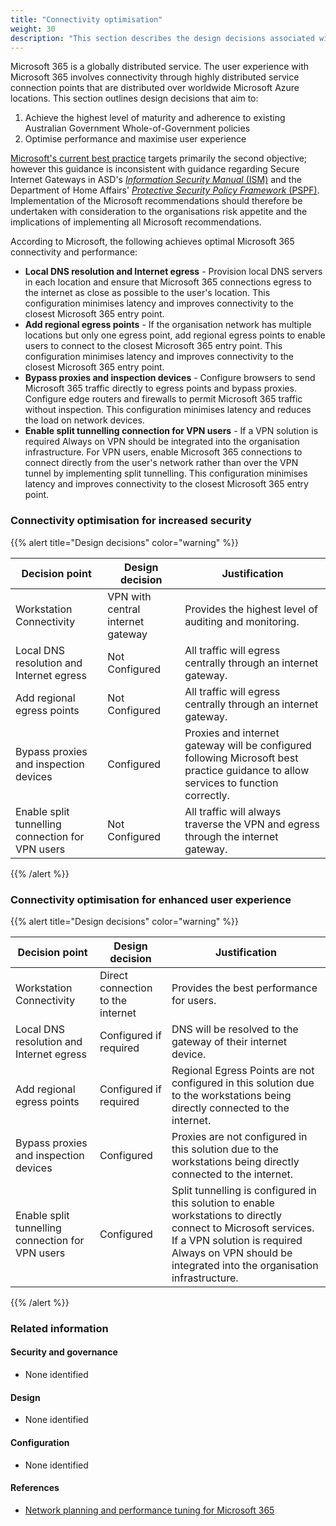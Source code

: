 ```yaml
---
title: "Connectivity optimisation"
weight: 30
description: "This section describes the design decisions associated with Autodiscover for system(s) built using ASD's Blueprint for Secure Cloud."
---
```


Microsoft 365 is a globally distributed service. The user experience with Microsoft 365 involves connectivity through highly distributed service connection points that are distributed over worldwide Microsoft Azure locations. This section outlines design decisions that aim to:

1. Achieve the highest level of maturity and adherence to existing Australian Government Whole-of-Government policies
2. Optimise performance and maximise user experience

[Microsoft's current best practice](https://learn.microsoft.com/microsoft-365/enterprise/network-planning-and-performance?view=o365-worldwide) targets primarily the second objective; however this guidance is inconsistent with guidance regarding Secure Internet Gateways in ASD's [_Information Security Manual_ (ISM)](https://www.cyber.gov.au/resources-business-and-government/essential-cyber-security/ism) and the Department of Home Affairs' [_Protective Security Policy Framework_ (PSPF)](https://www.protectivesecurity.gov.au). Implementation of the Microsoft recommendations should therefore be undertaken with consideration to the organisations risk appetite and the implications of implementing all Microsoft recommendations.

According to Microsoft, the following achieves optimal Microsoft 365 connectivity and performance:

- **Local DNS resolution and Internet egress** - Provision local DNS servers in each location and ensure that Microsoft 365 connections egress to the internet as close as possible to the user's location. This configuration minimises latency and improves connectivity to the closest Microsoft 365 entry point.
- **Add regional egress points** - If the organisation network has multiple locations but only one egress point, add regional egress points to enable users to connect to the closest Microsoft 365 entry point. This configuration minimises latency and improves connectivity to the closest Microsoft 365 entry point.
- **Bypass proxies and inspection devices** - Configure browsers to send Microsoft 365 traffic directly to egress points and bypass proxies. Configure edge routers and firewalls to permit Microsoft 365 traffic without inspection. This configuration minimises latency and reduces the load on network devices.
- **Enable split tunnelling connection for VPN users** - If a VPN solution is required Always on VPN should be integrated into the organisation infrastructure. For VPN users, enable Microsoft 365 connections to connect directly from the user's network rather than over the VPN tunnel by implementing split tunnelling. This configuration minimises latency and improves connectivity to the closest Microsoft 365 entry point.

### Connectivity optimisation for increased security

{{% alert title="Design decisions" color="warning" %}}

| Decision point                                   | Design decision                   | Justification                                                                                                                       |
| ------------------------------------------------ | --------------------------------- | ----------------------------------------------------------------------------------------------------------------------------------- |
| Workstation Connectivity                         | VPN with central internet gateway | Provides the highest level of auditing and monitoring.                                                                              |
| Local DNS resolution and Internet egress         | Not Configured                    | All traffic will egress centrally through an internet gateway.                                                                      |
| Add regional egress points                       | Not Configured                    | All traffic will egress centrally through an internet gateway.                                                                      |
| Bypass proxies and inspection devices            | Configured                        | Proxies and internet gateway will be configured following Microsoft best practice guidance to allow services to function correctly. |
| Enable split tunnelling connection for VPN users | Not Configured                    | All traffic will always traverse the VPN and egress through the internet gateway.                                                   |

{{% /alert %}}

### Connectivity optimisation for enhanced user experience

{{% alert title="Design decisions" color="warning" %}}

| Decision point                                   | Design decision                   | Justification                                                                                                                                                                                                            |
| ------------------------------------------------ | --------------------------------- | ------------------------------------------------------------------------------------------------------------------------------------------------------------------------------------------------------------------------ |
| Workstation Connectivity                         | Direct connection to the internet | Provides the best performance for users.                                                                                                                                                                                 |
| Local DNS resolution and Internet egress         | Configured if required            | DNS will be resolved to the gateway of their internet device.                                                                                                                                                            |
| Add regional egress points                       | Configured if required            | Regional Egress Points are not configured in this solution due to the workstations being directly connected to the internet.                                                                                             |
| Bypass proxies and inspection devices            | Configured                        | Proxies are not configured in this solution due to the workstations being directly connected to the internet.                                                                                                            |
| Enable split tunnelling connection for VPN users | Configured                        | Split tunnelling is configured in this solution to enable workstations to directly connect to Microsoft services. If a VPN solution is required Always on VPN should be integrated into the organisation infrastructure. |

{{% /alert %}}

### Related information

#### Security and governance

- None identified

#### Design

- None identified

#### Configuration

- None identified

#### References

- [Network planning and performance tuning for Microsoft 365](https://learn.microsoft.com/microsoft-365/enterprise/network-planning-and-performance?view=o365-worldwide)

